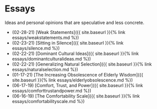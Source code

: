 # Essays

Ideas and personal opinions that are speculative and less concrete.

 - (02-28-21) [Weak Statements]({{ site.baseurl }}{% link essays/weakstatements.md %})
 - (02-23-21) [Sitting in Silence]({{ site.baseurl }}{% link essays/silence.md %})
 - (02-22-21) [Dominant Cultural Ideas]({{ site.baseurl }}{% link essays/dominantculturalideas.md %})
 - (02-22-21) [Generalizing Natural Selection]({{ site.baseurl }}{% link essays/naturalselection.md %})
 - (01-17-21) [The Increasing Obsolescence of Elderly Wisdom]({{ site.baseurl }}{% link essays/elderlyobsolescence.md %})
 - (06-17-19) [Comfort, Trust, and Power]({{ site.baseurl }}{% link essays/comforttrustandpower.md %})
 - (06-16-19) [The Comfortability Scale]({{ site.baseurl }}{% link essays/comfortabilityscale.md %})
